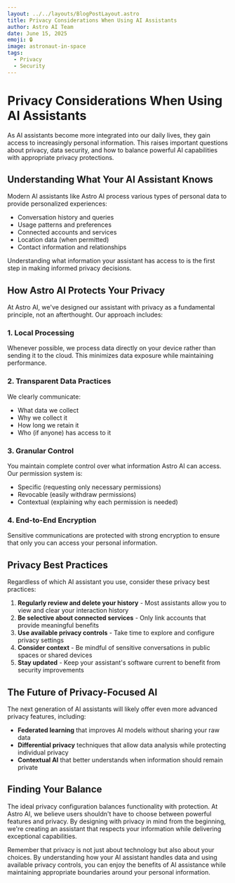 ```yaml
---
layout: ../../layouts/BlogPostLayout.astro
title: Privacy Considerations When Using AI Assistants
author: Astro AI Team
date: June 15, 2025
emoji: 🔒
image: astronaut-in-space
tags: 
  - Privacy
  - Security
---
```


# Privacy Considerations When Using AI Assistants

As AI assistants become more integrated into our daily lives, they gain access to increasingly personal information. This raises important questions about privacy, data security, and how to balance powerful AI capabilities with appropriate privacy protections.

## Understanding What Your AI Assistant Knows

Modern AI assistants like Astro AI process various types of personal data to provide personalized experiences:

- Conversation history and queries
- Usage patterns and preferences
- Connected accounts and services
- Location data (when permitted)
- Contact information and relationships

Understanding what information your assistant has access to is the first step in making informed privacy decisions.

## How Astro AI Protects Your Privacy

At Astro AI, we've designed our assistant with privacy as a fundamental principle, not an afterthought. Our approach includes:

### 1. Local Processing

Whenever possible, we process data directly on your device rather than sending it to the cloud. This minimizes data exposure while maintaining performance.

### 2. Transparent Data Practices

We clearly communicate:
- What data we collect
- Why we collect it
- How long we retain it
- Who (if anyone) has access to it

### 3. Granular Control

You maintain complete control over what information Astro AI can access. Our permission system is:
- Specific (requesting only necessary permissions)
- Revocable (easily withdraw permissions)
- Contextual (explaining why each permission is needed)

### 4. End-to-End Encryption

Sensitive communications are protected with strong encryption to ensure that only you can access your personal information.

## Privacy Best Practices

Regardless of which AI assistant you use, consider these privacy best practices:

1. **Regularly review and delete your history** - Most assistants allow you to view and clear your interaction history
2. **Be selective about connected services** - Only link accounts that provide meaningful benefits
3. **Use available privacy controls** - Take time to explore and configure privacy settings
4. **Consider context** - Be mindful of sensitive conversations in public spaces or shared devices
5. **Stay updated** - Keep your assistant's software current to benefit from security improvements

## The Future of Privacy-Focused AI

The next generation of AI assistants will likely offer even more advanced privacy features, including:

- **Federated learning** that improves AI models without sharing your raw data
- **Differential privacy** techniques that allow data analysis while protecting individual privacy
- **Contextual AI** that better understands when information should remain private

## Finding Your Balance

The ideal privacy configuration balances functionality with protection. At Astro AI, we believe users shouldn't have to choose between powerful features and privacy. By designing with privacy in mind from the beginning, we're creating an assistant that respects your information while delivering exceptional capabilities.

Remember that privacy is not just about technology but also about your choices. By understanding how your AI assistant handles data and using available privacy controls, you can enjoy the benefits of AI assistance while maintaining appropriate boundaries around your personal information.
